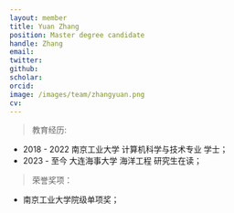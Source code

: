 ```yaml
---
layout: member
title: Yuan Zhang
position: Master degree candidate
handle: Zhang
email: 
twitter: 
github: 
scholar:
orcid: 
image: /images/team/zhangyuan.png
cv: 
---
```


> 教育经历:

- 2018 - 2022 南京工业大学 计算机科学与技术专业 学士；
- 2023 - 至今 大连海事大学 海洋工程 研究生在读；

> 荣誉奖项：

- 南京工业大学院级单项奖；

